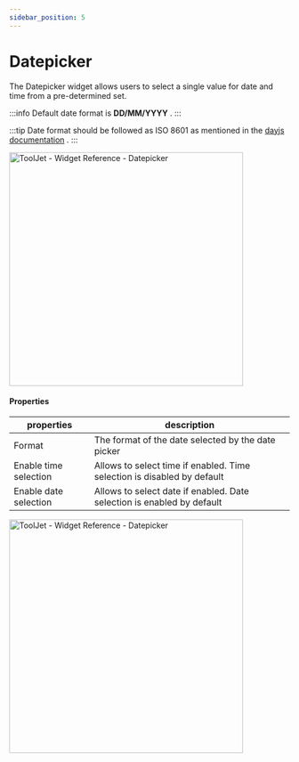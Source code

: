 ```yaml
---
sidebar_position: 5
---
```


# Datepicker

The Datepicker widget allows users to select a single value for date and time from a pre-determined set.

:::info
Default date format is **DD/MM/YYYY** .
:::

:::tip
Date format should be followed as ISO 8601 as mentioned in the [dayjs documentation](https://day.js.org/docs/en/installation/installation) .
:::

<img class="screenshot-full" src="/img/widgets/datepicker/datepicker.gif" alt="ToolJet - Widget Reference - Datepicker" height="420"/>


#### Properties

| properties      | description |
| ----------- | ----------- |
| Format | The format of the date selected by the date picker |
| Enable time selection | Allows to select time if enabled. Time selection is disabled by default |
| Enable date selection | Allows to select date if enabled. Date selection is enabled by default  |


<img class="screenshot-full" src="/img/widgets/datepicker/datepicker-format.gif" alt="ToolJet - Widget Reference - Datepicker" height="420"/>
